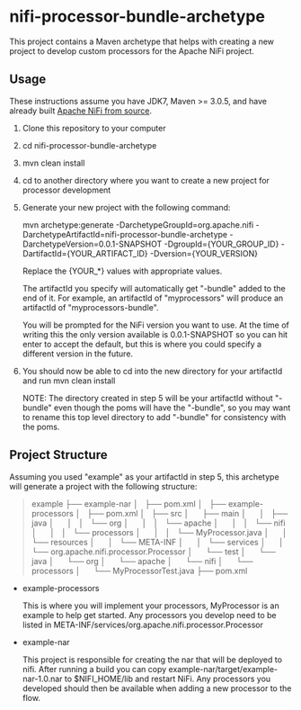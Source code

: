 nifi-processor-bundle-archetype
=================

This project contains a Maven archetype that helps with creating a new project to develop
custom processors for the Apache NiFi project.

## Usage

These instructions assume you have JDK7, Maven >= 3.0.5, and have already built [Apache NiFi from
source](https://nifi.incubator.apache.org/development/quickstart.html).

1. Clone this repository to your computer

2. cd nifi-processor-bundle-archetype

3. mvn clean install

4. cd to another directory where you want to create a new project for processor development

5. Generate your new project with the following command:

    mvn archetype:generate -DarchetypeGroupId=org.apache.nifi -DarchetypeArtifactId=nifi-processor-bundle-archetype -DarchetypeVersion=0.0.1-SNAPSHOT -DgroupId={YOUR_GROUP_ID} -DartifactId={YOUR_ARTIFACT_ID} -Dversion={YOUR_VERSION}

    Replace the {YOUR_*} values with appropriate values.
    
    The artifactId you specify will automatically get "-bundle" added to the end of it. For example, 
    an artifactId of "myprocessors" will produce an artifactId of "myprocessors-bundle".
    
    You will be prompted for the NiFi version you want to use. At the time of writing this the only
    version available is 0.0.1-SNAPSHOT so you can hit enter to accept the default, but this is where
    you could specify a different version in the future.

6. You should now be able to cd into the new directory for your artifactId and run mvn clean install

    NOTE: The directory created in step 5 will be your artifactId without "-bundle" even though the poms 
    will have the "-bundle", so you may want to rename this top level directory to add "-bundle" for 
    consistency with the poms.

## Project Structure

Assuming you used "example" as your artifactId in step 5, this archetype will generate a project with 
the following structure:

> example
> ├── example-nar
> │   ├── pom.xml
> │   
> ├── example-processors
> │   ├── pom.xml
> │   ├── src
> │      ├── main
> │      │   ├── java
> │      │   │   └── org
> │      │   │       └── apache
> │      │   │           └── nifi
> │      │   │               └── processors
> │      │   │                   └── MyProcessor.java
> │      │   └── resources
> │      │       └── META-INF
> │      │           └── services
> │      │               └── org.apache.nifi.processor.Processor
> │      └── test
> │          └── java
> │              └── org
> │                  └── apache
> │                      └── nifi
> │                          └── processors
> │                              └── MyProcessorTest.java
> ├── pom.xml

* example-processors 
    
    This is where you will implement your processors, MyProcessor is an example to help get started. Any 
    processors you develop need to be listed in META-INF/services/org.apache.nifi.processor.Processor

* example-nar 

    This project is responsible for creating the nar that will be deployed to nifi. After running a build 
    you can copy example-nar/target/example-nar-1.0.nar to $NIFI_HOME/lib and restart NiFi. Any processors 
    you developed should then be available when adding a new processor to the flow.